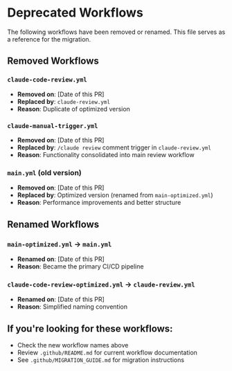 # Deprecated Workflows

The following workflows have been removed or renamed. This file serves as a reference for the migration.

## Removed Workflows

### `claude-code-review.yml`
- **Removed on**: [Date of this PR]
- **Replaced by**: `claude-review.yml`
- **Reason**: Duplicate of optimized version

### `claude-manual-trigger.yml`
- **Removed on**: [Date of this PR]
- **Replaced by**: `/claude review` comment trigger in `claude-review.yml`
- **Reason**: Functionality consolidated into main review workflow

### `main.yml` (old version)
- **Removed on**: [Date of this PR]
- **Replaced by**: Optimized version (renamed from `main-optimized.yml`)
- **Reason**: Performance improvements and better structure

## Renamed Workflows

### `main-optimized.yml` → `main.yml`
- **Renamed on**: [Date of this PR]
- **Reason**: Became the primary CI/CD pipeline

### `claude-code-review-optimized.yml` → `claude-review.yml`
- **Renamed on**: [Date of this PR]
- **Reason**: Simplified naming convention

## If you're looking for these workflows:
- Check the new workflow names above
- Review `.github/README.md` for current workflow documentation
- See `.github/MIGRATION_GUIDE.md` for migration instructions
